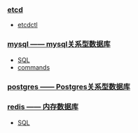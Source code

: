 ### [etcd](https://github.com/engild/mans/tree/master/Database/etcd)
- [etcdctl](https://github.com/engild/mans/tree/master/Database/etcd/etcdctl)
### [mysql —— mysql关系型数据库](https://github.com/engild/mans/tree/master/Database/mysql)
- [SQL](https://github.com/engild/mans/tree/master/Database/mysql/SQL)
- [commands](https://github.com/engild/mans/tree/master/Database/mysql/commands)
### [postgres —— Postgres关系型数据库](https://github.com/engild/mans/tree/master/Database/postgres)
### [redis —— 内存数据库](https://github.com/engild/mans/tree/master/Database/redis)
- [SQL](https://github.com/engild/mans/tree/master/Database/redis/SQL)
